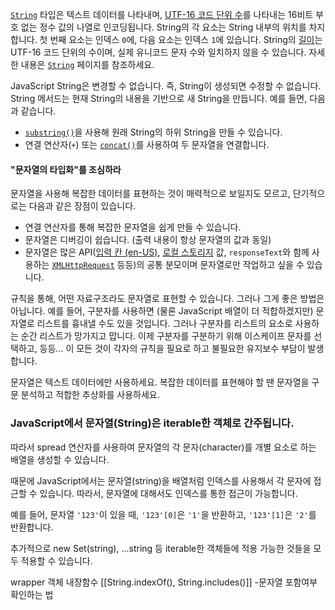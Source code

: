 [`String`](https://developer.mozilla.org/ko/docs/Web/JavaScript/Reference/Global_Objects/String) 타입은 텍스트 데이터를 나타내며, [UTF-16 코드 단위 수](https://developer.mozilla.org/ko/docs/Web/JavaScript/Reference/Global_Objects/String#utf-16_characters_unicode_code_points_and_grapheme_clusters)를 나타내는 16비트 부호 없는 정수 값의 나열로 인코딩됩니다. String의 각 요소는 String 내부의 위치를 차지합니다. 첫 번째 요소는 인덱스 `0`에, 다음 요소는 인덱스 `1`에 있습니다. String의 [길이](https://developer.mozilla.org/ko/docs/Web/JavaScript/Reference/Global_Objects/String/length)는 UTF-16 코드 단위의 수이며, 실제 유니코드 문자 수와 일치하지 않을 수 있습니다. 자세한 내용은 [`String`](https://developer.mozilla.org/ko/docs/Web/JavaScript/Reference/Global_Objects/String#utf-16_characters_unicode_code_points_and_grapheme_clusters) 페이지를 참조하세요.

JavaScript String은 변경할 수 없습니다. 즉, String이 생성되면 수정할 수 없습니다. String 메서드는 현재 String의 내용을 기반으로 새 String을 만듭니다. 예를 들면, 다음과 같습니다.

- [`substring()`](https://developer.mozilla.org/ko/docs/Web/JavaScript/Reference/Global_Objects/String/substring)을 사용해 원래 String의 하위 String을 만들 수 있습니다.
- 연결 연산자(`+`) 또는 [`concat()`](https://developer.mozilla.org/ko/docs/Web/JavaScript/Reference/Global_Objects/String/concat)를 사용하여 두 문자열을 연결합니다.

#### "문자열의 타입화"를 조심하라

문자열을 사용해 복잡한 데이터를 표현하는 것이 매력적으로 보일지도 모르고, 단기적으로는 다음과 같은 장점이 있습니다.

- 연결 연산자를 통해 복잡한 문자열을 쉽게 만들 수 있습니다.
- 문자열은 디버깅이 쉽습니다. (출력 내용이 항상 문자열의 값과 동일)
- 문자열은 많은 API([입력 칸 (en-US)](https://developer.mozilla.org/en-US/docs/Web/API/HTMLInputElement "Currently only available in English (US)"), [로컬 스토리지](https://developer.mozilla.org/ko/docs/Web/API/Web_Storage_API) 값, `responseText`와 함께 사용하는 [`XMLHttpRequest`](https://developer.mozilla.org/ko/docs/Web/API/XMLHttpRequest) 등등)의 공통 분모이며 문자열로만 작업하고 싶을 수 있습니다.

규칙을 통해, 어떤 자료구조라도 문자열로 표현할 수 있습니다. 그러나 그게 좋은 방법은 아닙니다. 예를 들어, 구분자를 사용하면 (물론 JavaScript 배열이 더 적합하겠지만) 문자열로 리스트를 흉내낼 수도 있을 것입니다. 그러나 구분자를 리스트의 요소로 사용하는 순간 리스트가 망가지고 맙니다. 이제 구분자를 구분하기 위해 이스케이프 문자를 선택하고, 등등... 이 모든 것이 각자의 규칙을 필요로 하고 불필요한 유지보수 부담이 발생합니다.

문자열은 텍스트 데이터에만 사용하세요. 복잡한 데이터를 표현해야 할 땐 문자열을 구문 분석하고 적합한 추상화를 사용하세요.

### JavaScript에서 문자열(String)은 iterable한 객체로 간주됩니다. 

따라서 spread 연산자를 사용하여 문자열의 각 문자(character)를 개별 요소로 하는 배열을 생성할 수 있습니다.

때문에 JavaScript에서는 문자열(string)을 배열처럼 인덱스를 사용해서 각 문자에 접근할 수 있습니다. 따라서, 문자열에 대해서도 인덱스를 통한 접근이 가능합니다.

예를 들어, 문자열 `'123'`이 있을 때, `'123'[0]`은 `'1'`을 반환하고, `'123'[1]`은 `'2'`를 반환합니다.

추가적으로 new Set(string), ...string 등 iterable한 객체들에 적용 가능한 것들을 모두 적용할 수 있습니다.



wrapper 객체 내장함수
[[String.indexOf(), String.includes()]] -문자열 포함여부 확인하는 법
